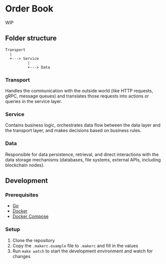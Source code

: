 # Order Book

WIP

## Folder structure

```
Transport
  |
  +---> Service
          |
          +---> Data
```

### Transport

Handles the communication with the outside world (like HTTP requests, gRPC, message queues) and translates those requests into actions or queries in the service layer.

### Service

Contains business logic, orchestrates data flow between the data layer and the transport layer, and makes decisions based on business rules.

### Data

Responsible for data persistence, retrieval, and direct interactions with the data storage mechanisms (databases, file systems, external APIs, including blockchain nodes).

## Development

### Prerequisites

- [Go](https://golang.org/doc/install)
- [Docker](https://docs.docker.com/get-docker/)
- [Docker Compose](https://docs.docker.com/compose/install/)

### Setup

1. Clone the repository
2. Copy the `.makerc.example` file to `.makerc` and fill in the values
3. Run `make watch` to start the development environment and watch for changes
